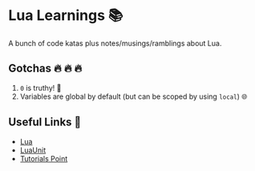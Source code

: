 # Lua Learnings :books:

A bunch of code katas plus notes/musings/ramblings about Lua.

## Gotchas :fire: :fire: :fire:

1. `0` is truthy! :see_no_evil:
1. Variables are global by default (but can be scoped by using `local`) :globe_with_meridians:

## Useful Links :link:

- [Lua](https://www.lua.org/start.html)
- [LuaUnit](https://github.com/bluebird75/luaunit)
- [Tutorials Point](https://www.tutorialspoint.com/lua/index.htm)

